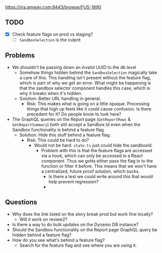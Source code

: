 https://jira.amway.com:8443/browse/FUS-1890

## TODO 
- [x] Check feature flags on prod vs staging?
	- [ ] `SandboxSelection` is the culprit

## Problems
- We shouldn't be passing down an invalid UUID to the db level
	- Somehow things hidden behind the `SandboxSelection` magically take a care of this. This handling isn't present without the feature flag, which is part of why we get an error. What might be happening is that the sandbox selector component handles this case, which is why it breaks when it's hidden. 
	- Solution: Better URL handling in general. 
		- Risk: This makes what is going on a little opaque. Processing things that high up feels like it could cause confusion. Is there precedent for it? Do people know to look here? 
- The GraphQL queries on the Report page (`GetReportRows` & `GetReportSummary`) both still accept a Sandbox Id even when the Sandbox functionality is behind a feature flag. 
	- Solution: Hide this stuff behind a feature flag. 
		- Risk: This could be hard to do? 
			- Would not be hard. `state.ts` just could hide the sandboxId. 
				- Problem with this is that the feature flags are accessed via a hook, which can only be accessed in a React component. Thus we gotta either pass the flag in to the function or filter it before. This means that we won't have a centralized, future proof solution, which sucks. 
					- Is there a test we could write around this that would help prevent regression?
					- 

## Questions
- Why does the link listed on the story break prod but work fine locally? 
	- Will it work on review2?
- Is there a way to do bulk updates on the Dynamo DB instance? 
- Should the Sandbox functionality on the Report page GraphQL query be hidden behind a feature flag? 
- How do you see what's behind a feature flag? 
	- Search for the feature flag and see where you are using it. 